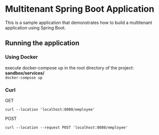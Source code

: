 # Multitenant Spring Boot Application

This is a sample application that demonstrates how to build a multitenant application using Spring Boot.

## Running the application

### Using Docker
execute docker-compose up in the root directory of the project: **sandbox/services/** <br/>
`docker-compose up`

### Curl
GET
````
curl --location 'localhost:8080/employee'
````
POST
````
curl --location --request POST 'localhost:8080/employee'
````

